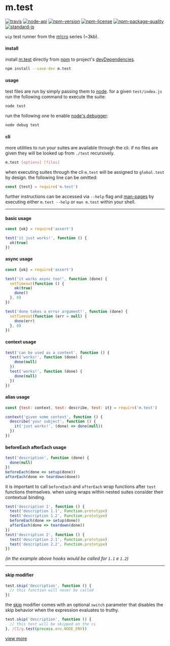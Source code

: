 # m.test

[![travis](https://img.shields.io/travis/ivoputzer/m.test.svg?style=flat-square)](https://travis-ci.org/ivoputzer/m.test) [![node-api](https://img.shields.io/node/v/m.test.svg?style=flat-square)](https://nodejs.org/docs/v6.0.0/api) [![npm-version](https://img.shields.io/npm/v/m.test.svg?style=flat-square)](https://www.npmjs.com/package/m.test) [![npm-license](https://img.shields.io/npm/l/m.test.svg?style=flat-square)](https://spdx.org/licenses/MIT) [![npm-package-quality](http://npm.packagequality.com/shield/m.test.svg?style=flat-square)](http://packagequality.com/#?package=m.test) [![standard-js](https://img.shields.io/badge/standard-javascript-yellow.svg?style=flat-square)](http://standardjs.com/)

`wip` test runner from the [m!cro](https://github.com/ivoputzer/m.cro#readme) series (~3kb).

#### install

install [m.test](https://github.com/ivoputzer/m.test) directly from [npm](https://www.npmjs.com) to project's [devDependencies](https://docs.npmjs.com/files/package.json#devdependencies).

```sh
npm install --save-dev m.test
```

#### usage

test files are run by simply passing them to [node](https://nodejs.org). for a given `test/index.js` run the following command to execute the suite:

```sh
node test
```

run the following one to enable [node's debugger](https://nodejs.org/api/debugger.html):

```sh
node debug test
```

#### cli

more utilities to run your suites are available through the cli. if no files are given they will be looked up from `./test` recursively.

```sh
m.test [options] [files]
```

when executing suites through the cli `m.test` will be assigned to `global.test` by design. the following line can be omitted:

```javascript
const {test} = require('m.test')
```

further instructions can be accessed via `--help` flag and [man-pages](https://github.com/ivoputzer/m.test/tree/master/man) by executing either `m.test --help` or `man m.test` within your shell.

---

#### basic usage

```javascript
const {ok} = require('assert')

test('it just works!', function () {
  ok(true)
})
```

#### async usage

```javascript
const {ok} = require('assert')

test('it works async too!', function (done) {
  setTimeout(function () {
    ok(true)
    done()
  }, 0)
})

test('done takes a error argument!', function (done) {
  setTimeout(function (err = null) {
    done(err)
  }, 0)
})
```

#### context usage

```javascript
test('can be used as a context', function () {
  test('works!', function (done) {
    done(null)
  })
  test('works!', function (done) {
    done(null)
  })
})
```

#### alias usage

```javascript
const {test: context, test: describe, test: it} = require('m.test')

context('given some context', function () {
  describe('your subject', function () {
    it('just works!', (done) => done(null))
  })
})
```

#### beforeEach afterEach usage

```javascript
test('description', function (done) {
  done(null)
})
beforeEach(done => setup(done))
afterEach(done => teardown(done))
```

it is important to call `beforeEach` and `afterEach` wrap functions after `test` functions themselves. when using wraps within nested suites consider their contextual binding.

```javascript
test('description 1', function () {
  test('description 1.1', Function.prototype)
  test('description 1.2', Function.prototype)
  beforeEach(done => setup(done))
  afterEach(done => teardown(done))
})
test('description 2', function () {
  test('description 2.1', Function.prototype)
  test('description 2.2', Function.prototype)
})
```
_(in the example above hooks would be called for `1.1` e `1.2`)_

---

#### skip modifier

```javascript
test.skip('description', function () {
  // this function will never be called
})
```

the [skip](#skip-modifier) modifier comes with an optional `switch` parameter that disables the skip behavior when the expression evaluates to truthy.

```javascript
test.skip('description', function () {
  // this test will be skipped on the ci
}, /CI/g.test(process.env.NODE_ENV))
```

[view more](https://github.com/ivoputzer/m.test/tree/master/test)
